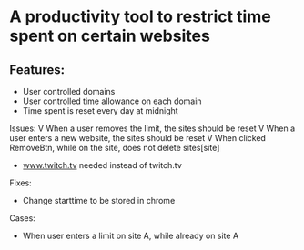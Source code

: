 # A productivity tool to restrict time spent on certain websites

## Features:
- User controlled domains
- User controlled time allowance on each domain
- Time spent is reset every day at midnight


Issues:
V When a user removes the limit, the sites should be reset
V When a user enters a new website, the sites should be reset
V When clicked RemoveBtn, while on the site, does not delete sites[site]
- www.twitch.tv needed instead of twitch.tv

Fixes:
- Change starttime to be stored in chrome

Cases:
- When user enters a limit on site A, while already on site A
